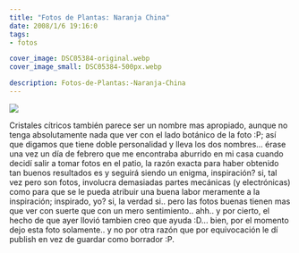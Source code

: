 ```yaml
---
title: "Fotos de Plantas: Naranja China"
date: 2008/1/6 19:16:0
tags: 
- fotos

cover_image: DSC05384-original.webp
cover_image_small: DSC05384-500px.webp

description: Fotos-de-Plantas:-Naranja-China
---
```



[![](DSC05384)](DSC05384-original.webp)

Cristales cítricos también parece ser un nombre mas apropiado, aunque no tenga absolutamente nada que ver con el lado botánico de la foto :P; así que digamos que tiene doble personalidad y lleva los dos nombres... érase una vez un día de febrero que me encontraba aburrido en mi casa cuando decidí salir a tomar fotos en el patio, la razón exacta para haber obtenido tan buenos resultados es y seguirá siendo un enigma, inspiración? si, tal vez pero son fotos, involucra demasiadas partes mecánicas (y electrónicas) como para que se le pueda atribuir una buena labor meramente a la inspiración; inspirado, yo? si, la verdad si.. pero las fotos buenas tienen mas que ver con suerte que con un mero sentimiento.. ahh.. y por cierto, el hecho de que ayer llovió tambien creo que ayuda :D... bien, por el momento dejo esta foto solamente.. y no por otra razón que por equivocación le dí publish en vez de guardar como borrador :P.
